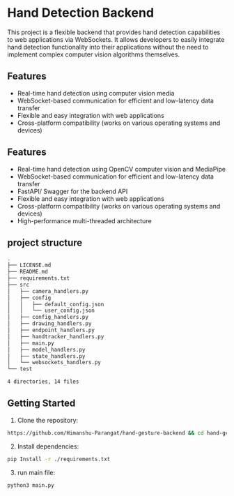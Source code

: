 # Hand Detection Backend

This project is a flexible backend that provides hand detection capabilities
to web applications via WebSockets. It allows developers to easily integrate
hand detection functionality into their applications without the need to 
implement complex computer vision algorithms themselves.

## Features

- Real-time hand detection using computer vision media
- WebSocket-based communication for efficient and low-latency data transfer
- Flexible and easy integration with web applications
- Cross-platform compatibility (works on various operating systems and devices)


## Features

- Real-time hand detection using OpenCV computer vision and MediaPipe
- WebSocket-based communication for efficient and low-latency data transfer
- FastAPI/ Swagger for the backend API 
- Flexible and easy integration with web applications
- Cross-platform compatibility (works on various operating systems and devices)
- High-performance multi-threaded architecture


## project structure
```bash
.
├── LICENSE.md
├── README.md
├── requirements.txt
├── src
│   ├── camera_handlers.py
│   ├── config
│   │   ├── default_config.json
│   │   └── user_config.json
│   ├── config_handlers.py
│   ├── drawing_handlers.py
│   ├── endpoint_handlers.py
│   ├── handtracker_handlers.py
│   ├── main.py
│   ├── model_handlers.py
│   ├── state_handlers.py
│   └── websockets_handlers.py
└── test

4 directories, 14 files
```


## Getting Started

1. Clone the repository:

```bash
https://github.com/Himanshu-Parangat/hand-gesture-backend && cd hand-gesture-backend
```

2. Install dependencies:

```bash
pip Install -r ./requirements.txt 
```

3. run main file:

```bash
python3 main.py
```
